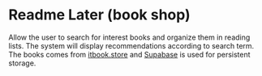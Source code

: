 # Readme Later (book shop)

Allow the user to search for interest books and organize them in reading lists. The system will display recommendations
according to search term. The books comes from [itbook.store](https://api.itbook.store/)
and [Supabase](https://supabase.com) is used for persistent storage.
